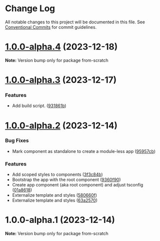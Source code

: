 # Change Log

All notable changes to this project will be documented in this file.
See [Conventional Commits](https://conventionalcommits.org) for commit guidelines.

# [1.0.0-alpha.4](https://github.com/lean-ng/training/compare/from-scratch@1.0.0-alpha.3...from-scratch@1.0.0-alpha.4) (2023-12-18)

**Note:** Version bump only for package from-scratch

# [1.0.0-alpha.3](https://github.com/lean-ng/training/compare/from-scratch@1.0.0-alpha.2...from-scratch@1.0.0-alpha.3) (2023-12-17)

### Features

- Add build script. ([931861b](https://github.com/lean-ng/training/commit/931861bc5d89dd0ecd824758698421083102e8b2))

# [1.0.0-alpha.2](https://github.com/lean-ng/training/compare/from-scratch@1.0.0-alpha.1...from-scratch@1.0.0-alpha.2) (2023-12-14)

### Bug Fixes

- Mark component as standalone to create a module-less app ([95957cb](https://github.com/lean-ng/training/commit/95957cbb78506805d190556676dc09abd0410e58))

### Features

- Add scoped styles to components ([3f3c84b](https://github.com/lean-ng/training/commit/3f3c84b58db66ff4b37669e7e1424c10b53e451c))
- Bootstrap the app with the root component ([9360f90](https://github.com/lean-ng/training/commit/9360f90f0cf15c86bf2778e039a808beeaaf6a7a))
- Create app component (aka root component) and adjust tsconfig ([01a8618](https://github.com/lean-ng/training/commit/01a8618d0641d1a90710590e176d3a77d4d45f67))
- Externalize template and styles ([580660f](https://github.com/lean-ng/training/commit/580660ff08d701d5acdbdafc1db4df9b6d24744d))
- Externalize template and styles ([63a2570](https://github.com/lean-ng/training/commit/63a25709ec2e7f5403c86e54ec073c1892bf7f5f))

# 1.0.0-alpha.1 (2023-12-14)

**Note:** Version bump only for package from-scratch
